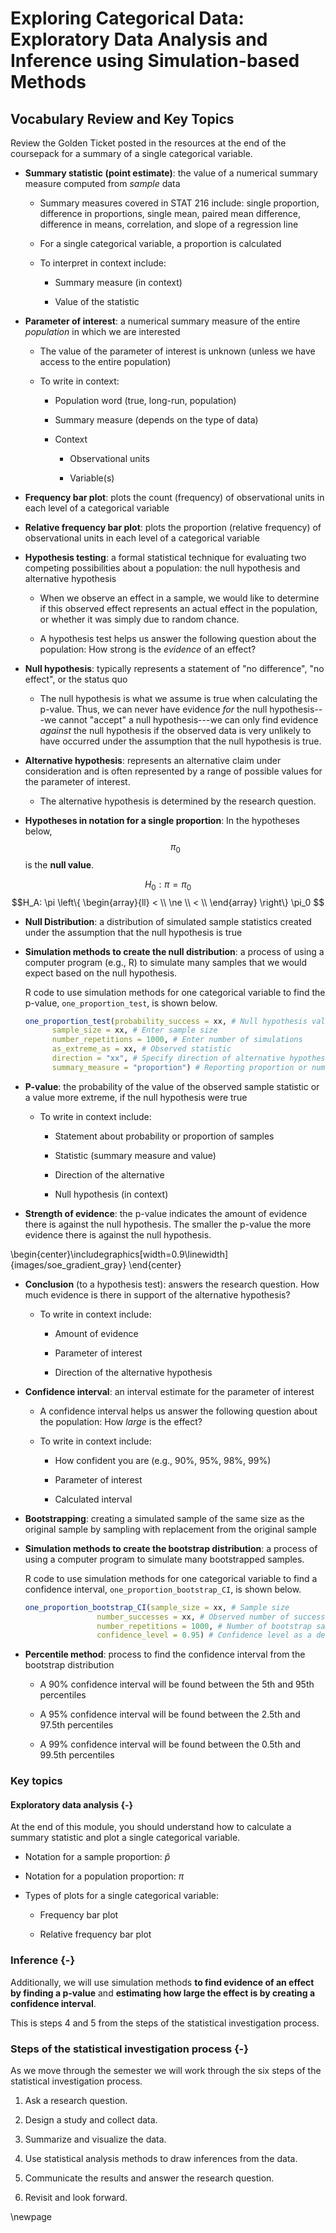 # Exploring Categorical Data: Exploratory Data Analysis and Inference using Simulation-based Methods

## Vocabulary Review and Key Topics

Review the Golden Ticket posted in the resources at the end of the coursepack for a summary of a single categorical variable.

* **Summary statistic (point estimate)**: the value of a numerical summary measure computed from _sample_ data 

    * Summary measures covered in STAT 216 include: single proportion, difference in proportions, single mean, paired mean difference, difference in means, correlation, and slope of a regression line

    * For a single categorical variable, a proportion is calculated

    * To interpret in context include:

        - Summary measure (in context)
    
        - Value of the statistic 
    
* **Parameter of interest**: a numerical summary measure of the entire _population_ in which we are interested

    * The value of the parameter of interest is unknown (unless we have access to the entire population)

    * To write in context:

        - Population word (true, long-run, population)

        - Summary measure (depends on the type of data)

        - Context

            - Observational units

            - Variable(s)

* **Frequency bar plot**: plots the count (frequency) of observational units in each level of a categorical variable

* **Relative frequency bar plot**: plots the proportion (relative frequency) of observational units in each level of a categorical variable

* **Hypothesis testing**:  a formal statistical technique for evaluating two competing possibilities about a population: the null hypothesis and alternative hypothesis

    * When we observe an effect in a sample, we would like to determine if this observed effect represents an actual effect in the population, or whether it was simply due to random chance.
    
    * A hypothesis test helps us answer the following question about the population: How strong is the _evidence_ of an effect?

* **Null hypothesis**: typically represents a statement of "no difference", "no effect", or the status quo

    * The null hypothesis is what we assume is true when calculating the p-value. Thus, we can never have evidence _for_ the null hypothesis---we cannot "accept" a null hypothesis---we can only find evidence _against_ the null hypothesis if the observed data is very unlikely to have occurred under the assumption that the null hypothesis is true.

* **Alternative hypothesis**: represents an alternative claim under consideration and is often represented by a range of possible values for the parameter of interest.

    * The alternative hypothesis is determined by the research question.
    
* **Hypotheses in notation for a single proportion**: In the hypotheses below, $$\pi_0$$ is the **null value**.

$$H_0: \pi = \pi_0$$
$$H_A: \pi \left\{
\begin{array}{ll}
< \\
\ne \\
< \\
\end{array}
\right\}
\pi_0 $$

* **Null Distribution**: a distribution of simulated sample statistics created under the assumption that the null hypothesis is true

* **Simulation methods to create the null distribution**: a process of using a computer program (e.g., R) to simulate many samples that we would expect based on the null hypothesis.

    R code to use simulation methods for one categorical variable to find the p-value, `one_proportion_test`, is shown below.  

    
    ``` r
    one_proportion_test(probability_success = xx, # Null hypothesis value
          sample_size = xx, # Enter sample size
          number_repetitions = 1000, # Enter number of simulations
          as_extreme_as = xx, # Observed statistic
          direction = "xx", # Specify direction of alternative hypothesis
          summary_measure = "proportion") # Reporting proportion or number of successes?
    ```

* **P-value**: the probability of the value of the observed sample statistic or a value more extreme, if the null hypothesis were true

    * To write in context include:

        - Statement about probability or proportion of samples
    
        - Statistic (summary measure and value)
    
        - Direction of the alternative 
    
        - Null hypothesis (in context) 

* **Strength of evidence**: the p-value indicates the amount of evidence there is against the null hypothesis.  The smaller the p-value the more evidence there is against the null hypothesis.



\begin{center}\includegraphics[width=0.9\linewidth]{images/soe_gradient_gray} \end{center}
    
* **Conclusion** (to a hypothesis test): answers the research question.  How much evidence is there in support of the alternative hypothesis?

    * To write in context include:

        - Amount of evidence
    
        - Parameter of interest 
    
        - Direction of the alternative hypothesis
    
* **Confidence interval**: an interval estimate for the parameter of interest

    * A confidence interval helps us answer the following question about the population: How _large_ is the effect?

    * To write in context include:

        - How confident you are (e.g., 90%, 95%, 98%, 99%)
    
        - Parameter of interest
    
        - Calculated interval

* **Bootstrapping**: creating a simulated sample of the same size as the original sample by sampling with replacement from the original sample

* **Simulation methods to create the bootstrap distribution**: a process of using a computer program to simulate many bootstrapped samples.

    R code to use simulation methods for one categorical variable to find a confidence interval, `one_proportion_bootstrap_CI`, is shown below. 

    
    ``` r
    one_proportion_bootstrap_CI(sample_size = xx, # Sample size
                    number_successes = xx, # Observed number of successes
                    number_repetitions = 1000, # Number of bootstrap samples to use
                    confidence_level = 0.95) # Confidence level as a decimal
    ```


* **Percentile method**: process to find the confidence interval from the bootstrap distribution

    * A 90\% confidence interval will be found between the 5th and 95th percentiles

    * A 95\% confidence interval will be found between the 2.5th and 97.5th percentiles

    * A 99\% confidence interval will be found between the 0.5th and 99.5th percentiles


### Key topics

#### Exploratory data analysis {-}

At the end of this module, you should understand how to calculate a summary statistic and plot a single categorical variable.  

* Notation for a sample proportion: $\hat{p}$

* Notation for a population proportion: $\pi$

* Types of plots for a single categorical variable:

    * Frequency bar plot
    
    * Relative frequency bar plot

### Inference {-}

Additionally, we will use simulation methods **to find evidence of an effect by finding a p-value** and **estimating how large the effect is by creating a confidence interval**.

This is steps 4 and 5 from the steps of the statistical investigation process.

### Steps of the statistical investigation process {-}

As we move through the semester we will work through the six steps of the statistical investigation process.  

1. Ask a research question.

2. Design a study and collect data. 

3. Summarize and visualize the data. 

4. Use statistical analysis methods to draw inferences from the data. 

5. Communicate the results and answer the research question. 

6. Revisit and look forward.


\newpage
